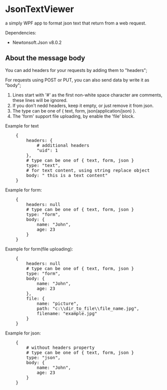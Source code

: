 # JsonTextViewer #
a simply WPF app to format json text that return from a web request.


Dependencies:

+ Newtonsoft.Json v8.0.2

## About the message body ##
You can add headers for your requests by adding them to "headers";

For requests using POST or PUT, you can also send data by write it as "body";

1. Lines start with '#' as the first non-white space character are comments, these lines will be ignored.
2. If you don't nedd headers, keep it empty, or just remove it from json.
3. The type can be one of { text, form, json(application/json) }.
4. The 'form' support file uploading, by enable the 'file' block.

Example for text
<pre>
    {
        headers: {
            # additional headers
            "uid": 1
        },
        # type can be one of { text, form, json }
        type: "text",
        # for text content, using string replace object 
        body: " this is a text content"
    }
</pre>

Example for form:
<pre>
    {
        headers: null
        # type can be one of { text, form, json }
        type: "form",
        body: {
            name: "John",
            age: 23
        }
    }
</pre>


Example for form(file uploading):
<pre>
    {
        headers: null
        # type can be one of { text, form, json }
        type: "form",
        body: {
            name: "John",
            age: 23
        },
        file: {
            name: "picture",
            path: "c:\\dir_to_file\\file_name.jpg",
            filename: "example.jpg"
        }
    }
</pre>

Example for json:
<pre>
    {
        # without headers property
        # type can be one of { text, form, json }
        type: "json",
        body: {
            name: "John",
            age: 23
        }
    }
</pre>
